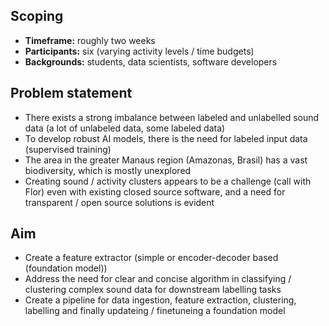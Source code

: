 ## Scoping
- **Timeframe:**  roughly two weeks
- **Participants:** six (varying activity levels / time budgets)
- **Backgrounds:** students, data scientists, software developers

## Problem statement
- There exists a strong imbalance between labeled and unlabelled sound data (a lot of unlabeled data, some labeled data)
- To develop robust AI models, there is the need for labeled input data (supervised training)
- The area in the greater Manaus region (Amazonas, Brasil) has a vast biodiversity, which is mostly unexplored
- Creating sound / activity clusters appears to be a challenge (call with Flor) even with existing closed source software, and a need for transparent / open source solutions is evident

## Aim  
- Create a feature extractor (simple or encoder-decoder based (foundation model))
- Address the need for clear and concise algorithm in classifying / clustering complex sound data for downstream labelling tasks
- Create a pipeline for data ingestion, feature extraction, clustering, labelling and finally updateing / finetuneing a foundation model

